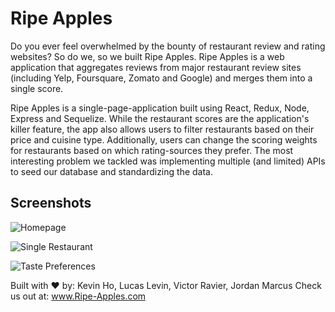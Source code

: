 # Ripe Apples

Do you ever feel overwhelmed by the bounty of restaurant review and rating websites? So do we, so we built Ripe Apples. Ripe Apples is a web application that aggregates reviews from major restaurant review sites (including Yelp, Foursquare, Zomato and Google) and merges them into a single score. 

Ripe Apples is a single-page-application built using React, Redux, Node, Express and Sequelize. While the restaurant scores are the application's killer feature, the app also allows users to filter restaurants based on their price and cuisine type. Additionally, users can change the scoring weights for restaurants based on which rating-sources they prefer. The most interesting problem we tackled was implementing multiple (and limited) APIs to seed our database and standardizing the data.

## Screenshots

![Homepage](https://github.com/Ripe-Apples/app/blob/master/Screenshots/Homepage.png)

![Single Restaurant](https://github.com/Ripe-Apples/app/blob/master/Screenshots/Single%20Restaurant.png)

![Taste Preferences](https://github.com/Ripe-Apples/app/blob/master/Screenshots/Taste%20Preferences.png)

Built with ❤️ by: Kevin Ho, Lucas Levin, Victor Ravier, Jordan Marcus
Check us out at: www.Ripe-Apples.com
